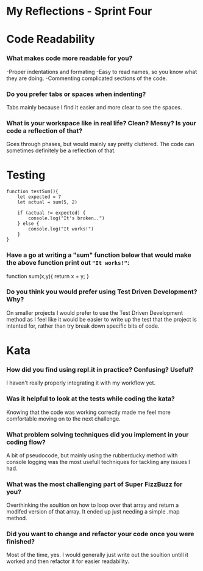 # My Reflections - Sprint Four 

# Code Readability

### What makes code more readable for you?

-Proper indentations and formating
-Easy to read names, so you know what they are doing.
-Commenting complicated sections of the code.

### Do you prefer tabs or spaces when indenting?

Tabs mainly because I find it easier and more clear to see the spaces.

### What is your workspace like in real life? Clean? Messy? Is your code a reflection of that?

Goes through phases, but would mainly say pretty cluttered. The code can sometimes definitely be a reflection of that.



# Testing

```
function testSum(){
    let expected = 7
    let actual = sum(5, 2)

    if (actual != expected) {
        console.log("It's broken..")
    } else {
        console.log("It works!")
    }
}
```
### Have a go at writing a "sum" function below that would make the above function print out `"It works!"`: 

function sum(x,y){
  return x + y;
}


### Do you think you would prefer using Test Driven Development? Why?

On smaller projects I would prefer to use the Test Driven Development method as I feel like it would be easier to write up the test that the project is intented for, rather than try break down specific bits of code.


# Kata

### How did you find using repl.it in practice? Confusing? Useful?

I haven't really properly integrating it with my workflow yet.
### Was it helpful to look at the tests while coding the kata?

Knowing that the code was working correctly made me feel more comfortable moving on to the next challenge.

### What problem solving techniques did you implement in your coding flow?

A bit of pseudocode, but mainly using the rubberducky method with console logging was the most usefull techniques for tackling any issues I had.

### What was the most challenging part of Super FizzBuzz for you?

Overthinking the soultion on how to loop over that array and return a modifed version of that array. It ended up just needing a simple .map method.



### Did you want to change and refactor your code once you were finished?

Most of the time, yes. I would generally just write out the soultion untill it worked and then refactor it for easier readability.